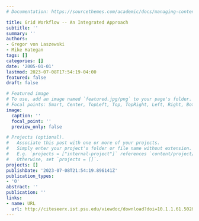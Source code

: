 ```yaml
---
# Documentation: https://sourcethemes.com/academic/docs/managing-content/

title: Grid Workflow -- An Integrated Approach
subtitle: ''
summary: ''
authors:
- Gregor von Laszewski
- Mike Hategan
tags: []
categories: []
date: '2005-01-01'
lastmod: 2023-07-08T17:54:19-04:00
featured: false
draft: false

# Featured image
# To use, add an image named `featured.jpg/png` to your page's folder.
# Focal points: Smart, Center, TopLeft, Top, TopRight, Left, Right, BottomLeft, Bottom, BottomRight.
image:
  caption: ''
  focal_point: ''
  preview_only: false

# Projects (optional).
#   Associate this post with one or more of your projects.
#   Simply enter your project's folder or file name without extension.
#   E.g. `projects = ["internal-project"]` references `content/project/deep-learning/index.md`.
#   Otherwise, set `projects = []`.
projects: []
publishDate: '2023-07-08T21:54:19.896141Z'
publication_types:
- '0'
abstract: ''
publication: ''
links:
- name: URL
  url: http://citeseerx.ist.psu.edu/viewdoc/download?doi=10.1.1.61.502&rep=rep1&type=pdf
---
```

